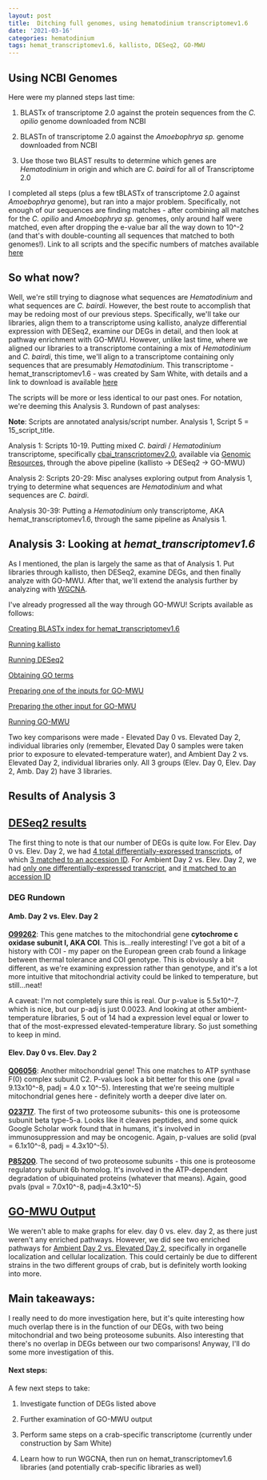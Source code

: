```yaml
---
layout: post
title:  Ditching full genomes, using hematodinium transcriptomev1.6
date: '2021-03-16'
categories: hematodinium
tags: hemat_transcriptomev1.6, kallisto, DESeq2, GO-MWU
---
```


## Using NCBI Genomes

Here were my planned steps last time:

1. BLASTx of transcriptome 2.0 against the protein sequences from the _C. opilio_ genome downloaded from NCBI

2. BLASTn of transcriptome 2.0 against the _Amoebophrya sp._ genome downloaded from NCBI

3. Use those two BLAST results to determine which genes are _Hematodinium_ in origin and which are _C. bairdi_ for all of Transcriptome 2.0

I completed all steps (plus a few tBLASTx of transcriptome 2.0 against _Amoebophrya_ genome), but ran into a major problem. Specifically, not enough of our sequences are finding matches - after combining all matches for the _C. opilio_ and _Amoebophrya sp._ genomes, only around half were matched, even after dropping the e-value bar all the way down to 10^-2 (and that's with double-counting all sequences that matched to both genomes!). Link to all scripts and the specific numbers of matches available [here](https://github.com/afcoyle/hemat_bairdi_transcriptome/blob/main/scripts/2_4_ncbi_genome_blasts.ipynb)

## So what now?

Well, we're still trying to diagnose what sequences are _Hematodinium_ and what sequences are _C. bairdi_. However, the best route to accomplish that may be redoing most of our previous steps. Specifically, we'll take our libraries, align them to a transcriptome using kallisto, analyze differential expression with DESeq2, examine our DEGs in detail, and then look at pathway enrichment with GO-MWU. However, unlike last time, where we aligned our libraries to a transcriptome containing a mix of _Hematodinium_ and _C. bairdi_, this time, we'll align to a transcriptome containing only sequences that are presumably _Hematodinium_. This transcriptome - hemat_transcriptomev1.6 - was created by Sam White, with details and a link to download is available [here](https://robertslab.github.io/sams-notebook/2021/03/08/Transcriptome-Assembly-Hematodinium-Transcriptomes-v1.6-and-v1.7-with-Trinity-on-Mox.html)

The scripts will be more or less identical to our past ones. For notation, we're deeming this Analysis 3. Rundown of past analyses:

**Note**: Scripts are annotated analysis/script number. Analysis 1, Script 5 = 15_script_title.

Analysis 1: Scripts 10-19. Putting mixed _C. bairdi_ / _Hematodinium_ transcriptome, specifically [cbai_transcriptomev2.0](https://robertslab.github.io/sams-notebook/2020/05/02/Transcriptome-Assembly-C.bairdi-All-RNAseq-Data-Without-Taxonomic-Filters-with-Trinity-on-Mox.html), available via [Genomic Resources](https://robertslab.github.io/resources/Genomic-Resources/), through the above pipeline (kallisto -> DESeq2 -> GO-MWU)

Analysis 2: Scripts 20-29: Misc analyses exploring output from Analysis 1, trying to determine what sequences are _Hematodinium_ and what sequences are _C. bairdi_.

Analysis 30-39: Putting a _Hematodinium_ only transcriptome, AKA hemat_transcriptomev1.6, through the same pipeline as Analysis 1.

## Analysis 3: Looking at _hemat_transcriptomev1.6_

As I mentioned, the plan is largely the same as that of Analysis 1. Put libraries through kallisto, then DESeq2, examine DEGs, and then finally analyze with GO-MWU. After that, we'll extend the analysis further by analyzing with [WGCNA](https://bmcbioinformatics.biomedcentral.com/articles/10.1186/1471-2105-9-559). 

I've already progressed all the way through GO-MWU! Scripts available as follows:

[Creating BLASTx index for hemat_transcriptomev1.6](https://github.com/afcoyle/hemat_bairdi_transcriptome/blob/main/scripts/3_0_hemat1.6_indexcreation.ipynb)

[Running kallisto](https://github.com/afcoyle/hemat_bairdi_transcriptome/blob/main/scripts/3_1_download_libraries_run_kallisto.ipynb)

[Running DESeq2](https://github.com/afcoyle/hemat_bairdi_transcriptome/blob/main/scripts/3_2_kallisto_to_deseq_to_accessionIDs.Rmd)

[Obtaining GO terms](https://github.com/afcoyle/hemat_bairdi_transcriptome/blob/main/scripts/3_3_uniprot_to_GO.Rmd)

[Preparing one of the inputs for GO-MWU](https://github.com/afcoyle/hemat_bairdi_transcriptome/blob/main/scripts/3_4_eliminate_duplicates.ipynb)

[Preparing the other input for GO-MWU](https://github.com/afcoyle/hemat_bairdi_transcriptome/blob/main/scripts/3_5_GO-MWU_prep.Rmd)

[Running GO-MWU](https://github.com/afcoyle/hemat_bairdi_transcriptome/blob/main/scripts/3_6_running_GO-MWU/36_running_GO-MWU.R)

Two key comparisons were made - Elevated Day 0 vs. Elevated Day 2, individual libraries only (remember, Elevated Day 0 samples were taken prior to exposure to elevated-temperature water), and Ambient Day 2 vs. Elevated Day 2, individual libraries only. All 3 groups (Elev. Day 0, Elev. Day 2, Amb. Day 2) have 3 libraries.

## Results of Analysis 3

## [DESeq2 results](https://github.com/afcoyle/hemat_bairdi_transcriptome/tree/main/graphs/DESeq2_output/hemat_transcriptomev1.6)

The first thing to note is that our number of DEGs is quite low. For Elev. Day 0 vs. Elev. Day 2, we had [4 total differentially-expressed transcripts](https://github.com/afcoyle/hemat_bairdi_transcriptome/blob/main/graphs/DESeq2_output/hemat_transcriptomev1.6/elev0_vs_elev2_indiv/DEGlist_wcols.txt), of which [3 matched to an accession ID](https://github.com/afcoyle/hemat_bairdi_transcriptome/blob/main/output/accession_n_GOids/hemat_transcriptomev1.6/DEG_IDs/elev0_vs_elev2_indiv_DEG_IDs.txt). For Ambient Day 2 vs. Elev. Day 2, we had [only one differentially-expressed transcript](https://github.com/afcoyle/hemat_bairdi_transcriptome/blob/main/graphs/DESeq2_output/hemat_transcriptomev1.6/amb2_vs_elev2_indiv/DEGlist_wcols.txt), and [it matched to an accession ID](https://github.com/afcoyle/hemat_bairdi_transcriptome/blob/main/output/accession_n_GOids/hemat_transcriptomev1.6/DEG_IDs/amb2_vs_elev2_indiv_DEG_IDs.txt)

### DEG Rundown

#### Amb. Day 2 vs. Elev. Day 2

[**O99262**](https://www.uniprot.org/uniprot/O99252): This gene matches to the mitochondrial gene **cytochrome c oxidase subunit I, AKA COI**. This is...really interesting! I've got a bit of a history with COI - my paper on the European green crab found a linkage between thermal tolerance and COI genotype. This is obviously a bit different, as we're examining expression rather than genotype, and it's a lot more intuitive that mitochondrial activity could be linked to temperature, but still...neat! 

A caveat: I'm not completely sure this is real. Our p-value is 5.5x10^-7, which is nice, but our p-adj is just 0.0023. And looking at other ambient-temperature libraries, 5 out of 14 had a expression level equal or lower to that of the most-expressed elevated-temperature library. So just something to keep in mind. 

#### Elev. Day 0 vs. Elev. Day 2

[**Q06056**](https://www.uniprot.org/uniprot/Q06056): Another mitochondrial gene! This one matches to ATP synthase F(0) complex subunit C2. P-values look a bit better for this one (pval = 9.13x10^-8, padj = 4.0 x 10^-5). Interesting that we're seeing multiple mitochondrial genes here - definitely worth a deeper dive later on.

[**O23717**](https://www.uniprot.org/uniprot/O23717). The first of two proteosome subunits- this one is proteosome subunit beta type-5-a. Looks like it cleaves peptides, and some quick Google Scholar work found that in humans, it's involved in immunosuppression and may be oncogenic. Again, p-values are solid (pval = 6.1x10^-8, padj = 4.3x10^-5).

[**P85200**](https://www.uniprot.org/uniprot/P85200). The second of two proteosome subunits - this one is proteosome regulatory subunit 6b homolog. It's involved in the ATP-dependent degradation of ubiquinated proteins (whatever that means). Again, good pvals (pval = 7.0x10^-8, padj=4.3x10^-5)

## [GO-MWU Output](https://github.com/afcoyle/hemat_bairdi_transcriptome/tree/main/output/GO-MWU_output/hemat_transcriptomev1.6)

We weren't able to make graphs for elev. day 0 vs. elev. day 2, as there just weren't any enriched pathways. However, we did see two enriched pathways for [Ambient Day 2 vs. Elevated Day 2](https://github.com/afcoyle/hemat_bairdi_transcriptome/blob/main/graphs/GOMWU_output/hemat_transcriptomev1.6/amb2_vs_elev2_indiv.png), specifically in organelle localization and cellular localization. This could certainly be due to different strains in the two different groups of crab, but is definitely worth looking into more.



## Main takeaways: 

I really need to do more investigation here, but it's quite interesting how much overlap there is in the function of our DEGs, with two being mitochondrial and two being proteosome subunits. Also interesting that there's no overlap in DEGs between our two comparisons! Anyway, I'll do some more investigation of this.



#### Next steps:

A few next steps to take:

1) Investigate function of DEGs listed above

2) Further examination of GO-MWU output

3) Perform same steps on a crab-specific transcriptome (currently under construction by Sam White)

4) Learn how to run WGCNA, then run on hemat_transcriptomev1.6 libraries (and potentially crab-specific libraries as well)

